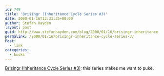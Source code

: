 ```yaml
---
id: 749
title: 'Brisingr (Inheritance Cycle Series #3)'
date: 2008-01-16T13:31:35+00:00
author: Stefan Hayden
layout: post
guid: http://www.stefanhayden.com/blog/2008/01/16/brisingr-inheritance-cycle-series-3/
permalink: /2008/01/16/brisingr-inheritance-cycle-series-3/
Post:
  - link
categories:
  - books
---
```

<a href="http://search.barnesandnoble.com/booksearch/isbnInquiry.asp?z=y&amp;EAN=9780375826726&amp;itm=2">Brisingr (Inheritance Cycle Series #3)</a>: this series makes me want to puke.